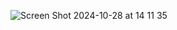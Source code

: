 
![Screen Shot 2024-10-28 at 14 11 35](https://github.com/user-attachments/assets/36b12254-cad0-43e8-a8c5-e12b1972c3c7)


